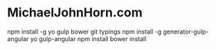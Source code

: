# MichaelJohnHorn.com

npm install -g yo gulp bower git typings
npm install -g generator-gulp-angular
yo gulp-angular
npm install
bower install 
